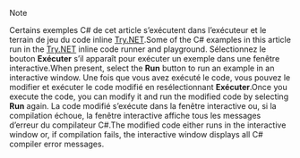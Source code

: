 
> [!NOTE]
> <span data-ttu-id="d415e-101">Certains exemples C# de cet article s’exécutent dans l’exécuteur et le terrain de jeu du code inline [Try.NET](https://try.dot.net).</span><span class="sxs-lookup"><span data-stu-id="d415e-101">Some of the C# examples in this article run in the [Try.NET](https://try.dot.net) inline code runner and playground.</span></span> <span data-ttu-id="d415e-102">Sélectionnez le bouton **Exécuter** s’il apparaît pour exécuter un exemple dans une fenêtre interactive.</span><span class="sxs-lookup"><span data-stu-id="d415e-102">When present, select the **Run** button to run an example in an interactive window.</span></span> <span data-ttu-id="d415e-103">Une fois que vous avez exécuté le code, vous pouvez le modifier et exécuter le code modifié en resélectionnant **Exécuter**.</span><span class="sxs-lookup"><span data-stu-id="d415e-103">Once you execute the code, you can modify it and run the modified code by selecting **Run** again.</span></span> <span data-ttu-id="d415e-104">La code modifié s’exécute dans la fenêtre interactive ou, si la compilation échoue, la fenêtre interactive affiche tous les messages d’erreur du compilateur C#.</span><span class="sxs-lookup"><span data-stu-id="d415e-104">The modified code either runs in the interactive window or, if compilation fails, the interactive window displays all C# compiler error messages.</span></span>  